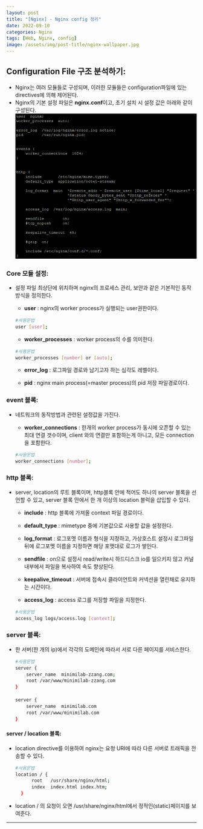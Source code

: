 ```yaml
---
layout: post
title: "[Nginx] - Nginx config 정리"
date: 2022-09-10
categories: Nginx
tags: [Web, Nginx, config]
image: /assets/img/post-title/nginx-wallpaper.jpg
---
```


## Configuration File 구조 분석하기:
- Nginx는 여러 모듈들로 구성되며, 이러한 모듈들은 configuration파일에 있는 directives에 의해 제어된다.
- Nginx의 기본 설정 파일은 **nginx.conf**이고, 초기 설치 시 설정 값은 아래와 같이 구성된다.<br>
[![텍스트](/assets/img/post/Linux/nginx.conf%20%EC%B4%88%EA%B8%B0%EC%84%A4%EC%B9%98.PNG)](/assets/img/post/Linux/nginx.conf%20%EC%B4%88%EA%B8%B0%EC%84%A4%EC%B9%98.PNG)

### Core 모듈 설정:
- 설정 파일 최상단에 위치하며 nginx의 프로세스 관리, 보안과 같은 기본적인 동작 방식을 정의한다.

  - **user** : nginx의 worker process가 실행되는 user권한이다.
  ```bash
  #사용문법
  user [user];
  ```

  - **worker_processes** : worker process의 수를 의미한다.
  ```bash
  #사용문법
  worker_processes [number] or [auto];
  ```

  - **error_log** : 로그파일 경로와 남기고자 하는 심각도 레벨이다.

  - **pid** : nginx main process(=master process)의 pid 저장 파일경로이다.

### event 블록:
- 네트워크의 동작방법과 관련된 설정값을 가진다.

  - **worker_connections** : 한개의 worker process가 동시에 오픈할 수 있는 최대 연결 갯수이며, client 와의 연결만 포함하는게 아니고, 모든 connection을 포함한다.
  ```bash
  #사용문법
  worker_connections [number];
  ```

### http 블록:
- server, location의 루트 블록이며, http블록 안에 적어도 하나의 server 블록을 선언할 수 있고, server 블록 안에서 한 개 이상의 location 블럭을 삽입할 수 있다.

  - **include** : http 블록에 가져올 context 파일 경로이다.

  - **default_type** : mimetype 중에 기본값으로 사용할 값을 설정한다.
  
  - **log_format** : 로그포멧 이름과 형식을 지정하고, 가상호스트 설정시 로그파일 뒤에 로그포멧 이름을 지정하면 해당 포맷대로 로그가 쌓인다.

  - **sendfile** : on으로 설정시 read/write시 하드디스크 io를 일으키지 않고 커널 내부에서 파일을 복사하여 속도 향상된다.

  - **keepalive_timeout** : 서버에 접속시 클라이언트와 커넥션을 열린채로 유지하는 시간이다.

  - **access_log** : access 로그를 저장할 파일을 지정한다.
  ```bash
  #사용문법
  access_log logs/access.log [context];
  ```

### server 블록:
- 한 서버(한 개의 ip)에서 각각의 도메인에 따라서 서로 다른 페이지를 서비스한다.
  ```bash
  #사용문법
  server {
      server_name  minimilab-zzang.com;
      root /var/www/minimilab-zzang.com
  }

  server {
      server_name  minimilab.com
      root /var/www/minimilab.com
  }
  ```

#### server / location 블록:
- location directive를 이용하여 nginx는 요청 URI에 따라 다른 서버로 트래픽을 전송할 수 있다.
  ```bash
  #사용문법
  location / {
        root   /usr/share/nginx/html;
        index  index.html index.htm;
    }
  ```
- location / 의 요청이 오면 /usr/share/nginx/html에서 정적인(static)페이지를 보여준다.

* * *